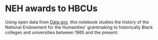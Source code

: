 # NEH awards to HBCUs

Using open data from [Data.gov](https://data.gov), this notebook studies the history of the National Endowment for the Humanities' grantmaking to historically Black colleges and universities between 1965 and the present.
